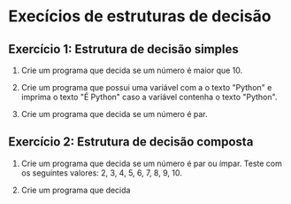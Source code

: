 # Execícios de estruturas de decisão

## Exercício 1: Estrutura de decisão simples

1) Crie um programa que decida se um número é maior que 10.

2) Crie um programa que possui uma variável com a o texto "Python" e imprima o texto "É Python" caso a variável contenha o texto "Python".

3) Crie um programa que decida se um número é par.

## Exercício 2: Estrutura de decisão composta

1) Crie um programa que decida se um número é par ou ímpar. Teste com os seguintes valores: 2, 3, 4, 5, 6, 7, 8, 9, 10.

2) Crie um programa que decida 